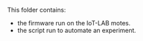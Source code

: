 This folder contains:

* the firmware run on the IoT-LAB motes.
* the script run to automate an experiment.
